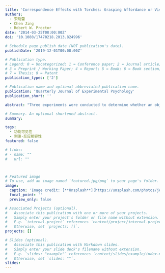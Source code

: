 ```yaml
---
title: 'Correspondence Effects with Torches: Grasping Affordance or Visual Feature Asymmetry?'
authors:
  - 宋晓蕾
  - Chen Jing
  - Robert W. Proctor
date: '2014-03-25T00:00:00Z'
doi: '10.1080/17470218.2013.824996'

# Schedule page publish date (NOT publication's date).
publishDate: '2019-12-01T00:00:00Z'

# Publication type.
# Legend: 0 = Uncategorized; 1 = Conference paper; 2 = Journal article;
# 3 = Preprint / Working Paper; 4 = Report; 5 = Book; 6 = Book section;
# 7 = Thesis; 8 = Patent
publication_types: ['2']

# Publication name and optional abbreviated publication name.
publication: 'Quarterly Journal of Experimental Psychology'
publication_short: ''

abstract: "Three experiments were conducted to determine whether an object-based correspondence effect for torch (flashlight) stimuli reported by Pellicano et al. [(2010). Simon-like and functional affordance effects with tools: The effects of object perceptual discrimination and object action state. Quarterly Journal of Experimental Psychology, 63, 2190?2201] is due to a grasping affordance provided by the handle or asymmetry of feature markings on the torch. In Experiment 1 the stimuli were the same as those from Pellicano et al.'s Experiment 2, whereas in Experiments 2 and 3 the stimuli were modified versions with the graspable handle removed. Participants in all experiments performed upright/inverted orientation judgements on the torch stimuli. The results of Experiment 1 replicated those of Pellicano et al.: A small but significant object-based correspondence effect was evident, mainly when the torch was in an active state. With the handle of the torch removed in Experiment 2, making the barrel markings more asymmetric in the display, the correspondence effect was larger. Experiment 3 directly demonstrated an effect of barrel-marking asymmetry on the correspondence effect: When only the half of the markings nearest the light end of the torch was included, the correspondence effect reversed to favour the light end. The results are in agreement with a visual feature-asymmetry account and are difficult to reconcile with a grasping-affordance account."

# Summary. An optional shortened abstract.
summary: 

tags:
  - 功能可见性
  - 刺激-反应相容性
featured: false

# links:
# - name: ""
#   url: ""



# Featured image
# To use, add an image named `featured.jpg/png` to your page's folder.
image:
  caption: 'Image credit: [**Unsplash**](https://unsplash.com/photos/jdD8gXaTZsc)'
  focal_point: ''
  preview_only: false

# Associated Projects (optional).
#   Associate this publication with one or more of your projects.
#   Simply enter your project's folder or file name without extension.
#   E.g. `internal-project` references `content/project/internal-project/index.md`.
#   Otherwise, set `projects: []`.
projects: []

# Slides (optional).
#   Associate this publication with Markdown slides.
#   Simply enter your slide deck's filename without extension.
#   E.g. `slides: "example"` references `content/slides/example/index.md`.
#   Otherwise, set `slides: ""`.
slides:
---
```


